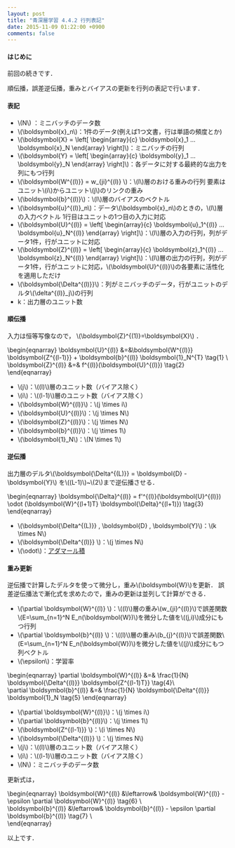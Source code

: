 ```yaml
---
layout: post
title: "青深層学習 4.4.2 行列表記"
date: 2015-11-09 01:22:00 +0900
comments: false
---
```


#### はじめに
前回の続きです．

順伝播，誤差逆伝播，重みとバイアスの更新を行列の表記で行います．

#### 表記

- \\(N\\) ：ミニバッチのデータ数
- \\(\boldsymbol{x}_n\\)：1件のデータ(例えば1つ文書，行は単語の頻度とか)
- \\(\boldsymbol{X} = \left[ \begin{array}{c} \boldsymbol{x}_1 ... \boldsymbol{x}_N \end{array} \right]\\)：ミニバッチの行列
- \\(\boldsymbol{Y} = \left[ \begin{array}{c} \boldsymbol{y}_1 ... \boldsymbol{y}_N \end{array} \right]\\)：各データに対する最終的な出力を列にもつ行列
- \\(\boldsymbol{W^{(l)}} = w_{ji}^{(l)} \\)：\\(l\\)層のおける重みの行列 要素はユニット\\(i\\)からユニット\\(j\\)のリンクの重み
- \\(\boldsymbol{b}^{(l)}\\)：\\(l\\)層のバイアスのベクトル
- \\(\boldsymbol{u}^{(l)}_n\\)：データ\\(\boldsymbol{x}_n\\)のときの，\\(l\\)層の入力ベクトル 1行目はユニットの1つ目の入力に対応
- \\(\boldsymbol{U}^{(l)} = \left[ \begin{array}{c} \boldsymbol{u}_1^{(l)} ... \boldsymbol{u}_N^{(l)} \end{array} \right]\\)：\\(l\\)層の入力の行列，列がデータ1件，行がユニットに対応
- \\(\boldsymbol{Z}^{(l)} = \left[ \begin{array}{c} \boldsymbol{z}_1^{(l)} ... \boldsymbol{z}_N^{(l)} \end{array} \right]\\)：\\(l\\)層の出力の行列，列がデータ1件，行がユニットに対応，\\(\boldsymbol{U}^{(l)}\\)の各要素に活性化を適用しただけ
- \\(\boldsymbol{\Delta^{(l)}}\\)：列がミニバッチのデータ，行がユニットのデルタ\\(\delta^{(l)}_j\\)の行列
- k：出力層のユニット数

#### 順伝播

入力は恒等写像なので， \\(\boldsymbol{Z}^{(1)}=\boldsymbol{X}\\) ．


\begin{eqnarray}
\boldsymbol{U}^{(l)} &=&\boldsymbol{W^{(l)}} \boldsymbol{Z^{(l-1)}} + \boldsymbol{b}^{(l)} \boldsymbol{1}_N^{T} \tag{1} \\\
\boldsymbol{Z}^{(l)} &=& f^{(l)}(\boldsymbol{U}^{(l)}) \tag{2}
\end{eqnarray}

- \\(j\\)：\\((l)\\)層のユニット数（バイアス除く）
- \\(i\\)：\\((l-1)\\)層のユニット数（バイアス除く）
- \\(\boldsymbol{W}^{(l)}\\)：\\(j \times i\\)
- \\(\boldsymbol{U}^{(l)}\\)：\\(j \times N\\)
- \\(\boldsymbol{Z}^{(l)}\\)：\\(j \times N\\)
- \\(\boldsymbol{b}^{(l)}\\)：\\(j \times 1\\)
- \\(\boldsymbol{1}_N\\)：\\(N \times 1\\)

#### 逆伝播

出力層のデルタ\\(\boldsymbol{\Delta^{(L)}} = \boldsymbol{D} - \boldsymbol{Y}\\)
を\\((L-1)\\)~\\(2\\)まで逆伝播させる．

\begin{eqnarray}
\boldsymbol{\Delta}^{(l)} = f'^{(l)}(\boldsymbol{U}^{(l)}) \odot (\boldsymbol{W}^{(l+1)T} \boldsymbol{\Delta}^{(l+1)}) \tag{3}
\end{eqnarray}


- \\(\boldsymbol{\Delta^{(L)}} , \boldsymbol{D} , \boldsymbol{Y}\\)：\\(k \times N\\)
- \\(\boldsymbol{\Delta^{(l)}} \\)：\\(j \times N\\)
- \\(\odot\\)：[アダマール積](https://ja.wikipedia.org/wiki/%E3%82%A2%E3%83%80%E3%83%9E%E3%83%BC%E3%83%AB%E7%A9%8D "アダマール積")

#### 重み更新
逆伝播で計算したデルタを使って微分し，重み\\(\boldsymbol{W}\\)を更新．
誤差逆伝播法で漸化式を求めたので，重みの更新は並列して計算ができる．

- \\(\partial \boldsymbol{W}^{(l)} \\)：\\((l)\\)層の重み\\(w_{ji}^{(l)}\\)で誤差関数\\(E=\sum_{n=1}^N E_n(\boldsymbol{W})\\)を微分した値を\\((j,i)\\)成分にもつ行列
- \\(\partial \boldsymbol{b}^{(l)} \\)：\\((l)\\)層の重み\\(b_{j}^{(l)}\\)で誤差関数\\(E=\sum_{n=1}^N E_n(\boldsymbol{W})\\)を微分した値を\\((j)\\)成分にもつ列ベクトル
- \\(\epsilon\\)：学習率

\begin{eqnarray}
\partial \boldsymbol{W}^{(l)} &=& \frac{1}{N} \boldsymbol{\Delta^{(l)}} \boldsymbol{Z^{(l-1)T}} \tag{4}\\\
\partial \boldsymbol{b}^{(l)} &=& \frac{1}{N} \boldsymbol{\Delta^{(l)}} \boldsymbol{1}_N \tag{5}
\end{eqnarray}

- \\(\partial \boldsymbol{W}^{(l)}\\)：\\(j \times i\\)
- \\(\partial \boldsymbol{b}^{(l)}\\)：\\(j \times 1\\)
- \\(\boldsymbol{Z^{(l-1)}} \\)：\\(i \times N\\)
- \\(\boldsymbol{\Delta^{(l)}} \\)：\\(j \times N\\)
- \\(j\\)：\\((l)\\)層のユニット数（バイアス除く）
- \\(i\\)：\\((l-1)\\)層のユニット数（バイアス除く）
- \\(N\\)：ミニバッチのデータ数


更新式は，

\begin{eqnarray}
\boldsymbol{W}^{(l)} &\leftarrow&
\boldsymbol{W}^{(l)} - \epsilon \partial \boldsymbol{W}^{(l)} \tag{6} \\\
\boldsymbol{b}^{(l)} &\leftarrow&
\boldsymbol{b}^{(l)} - \epsilon \partial \boldsymbol{b}^{(l)} \tag{7} \\\
\end{eqnarray}

以上です．
